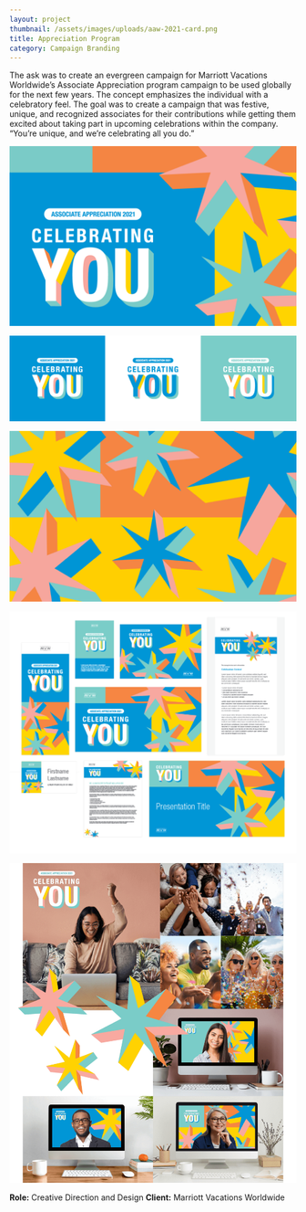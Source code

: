 ```yaml
---
layout: project
thumbnail: /assets/images/uploads/aaw-2021-card.png
title: Appreciation Program
category: Campaign Branding
---
```

The ask was to create an evergreen campaign for Marriott Vacations Worldwide’s Associate Appreciation program campaign to be used globally for the next few years. The concept emphasizes the individual with a celebratory feel. The goal was to create a campaign that was festive, unique, and recognized associates for their contributions while getting them excited about taking part in upcoming celebrations within the company. “You’re unique, and we’re celebrating all you do.”

![Celebrating You branding](/assets/images/uploads/aaw-2021-main-1280.png)

![Logo colorways](/assets/images/uploads/aaw-2021-asset01.png)

![Star pattern](/assets/images/uploads/aaw-2021-asset02.png)

![Application examples](/assets/images/uploads/aaw-2021-asset03.png)

![Photography collage](/assets/images/uploads/aaw-2021-asset04.png)

**Role:** Creative Direction and Design
**Client:** Marriott Vacations Worldwide